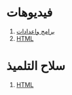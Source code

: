 # فيديوهات

1. [برامج واعدادات](https://www.youtube.com/playlist?list=PLfn-J4Tk3tbJTWdARWEfpUfLfEqoh-F54)
1. [HTML](https://www.youtube.com/playlist?list=PLfn-J4Tk3tbI-7fjvzIPgib9XFBn3Q-T1)

# سلاح التلميذ

1. [HTML](http://saher.io/1809-tamkeen/manual/%D8%AF%D9%84%D9%8A%D9%84-html.html)
